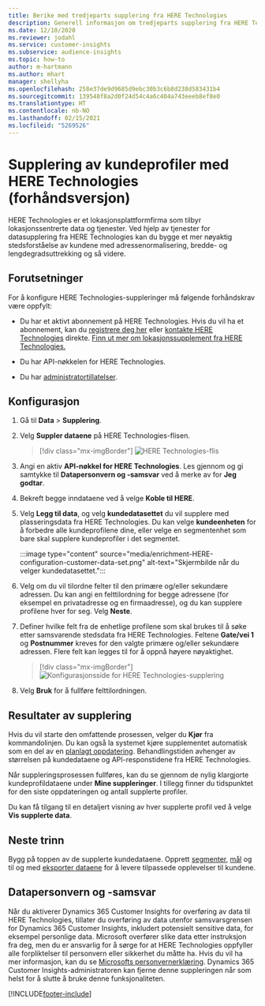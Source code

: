 ```yaml
---
title: Berike med tredjeparts supplering fra HERE Technologies
description: Generell informasjon om tredjeparts supplering fra HERE Technologies.
ms.date: 12/10/2020
ms.reviewer: jodahl
ms.service: customer-insights
ms.subservice: audience-insights
ms.topic: how-to
author: m-hartmann
ms.author: mhart
manager: shellyha
ms.openlocfilehash: 258e37de9d9685d9ebc30b3c6b8d238d583431b4
ms.sourcegitcommit: 139548f8a2d0f24d54c4a6c404a743eeeb8ef8e0
ms.translationtype: HT
ms.contentlocale: nb-NO
ms.lasthandoff: 02/15/2021
ms.locfileid: "5269526"
---
```

# <a name="enrichment-of-customer-profiles-with-here-technologies-preview"></a>Supplering av kundeprofiler med HERE Technologies (forhåndsversjon)

HERE Technologies er et lokasjonsplattformfirma som tilbyr lokasjonssentrerte data og tjenester. Ved hjelp av tjenester for datasupplering fra HERE Technologies kan du bygge et mer nøyaktig stedsforståelse av kundene med adressenormalisering, bredde- og lengdegradsuttrekking og så videre.

## <a name="prerequisites"></a>Forutsetninger

For å konfigure HERE Technologies-suppleringer må følgende forhåndskrav være oppfylt:

- Du har et aktivt abonnement på HERE Technologies. Hvis du vil ha et abonnement, kan du [registrere deg her](https://developer.here.com/sign-up?utm_medium=referral&utm_source=Microsoft-Dynamics-CI&create=Freemium-Basic) eller [kontakte HERE Technologies](https://developer.here.com/help?utm_medium=referral&utm_source=Microsoft-Dynamics-CI#how-can-we-help-you) direkte. [Finn ut mer om lokasjonssupplement fra HERE Technologies.](https://developer.here.com/location-enrichment?cid=Dev-MicrosoftDynamics-DB-0-Dev-&utm_source=MicrosoftDynamics&utm_medium=referral&utm_campaign=Online_Dev_ReferralMicrosoft)

- Du har API-nøkkelen for HERE Technologies.

- Du har [administratortillatelser](permissions.md#administrator).

## <a name="configuration"></a>Konfigurasjon

1. Gå til **Data** > **Supplering**.

1. Velg **Suppler dataene** på HERE Technologies-flisen.

   > [!div class="mx-imgBorder"]
   > ![HERE Technologies-flis](media/HERE-tile.png "HERE Technologies-flis")

1. Angi en aktiv **API-nøkkel for HERE Technologies**. Les gjennom og gi samtykke til **Datapersonvern og -samsvar** ved å merke av for **Jeg godtar**. 

1. Bekreft begge inndataene ved å velge **Koble til HERE**.

1.  Velg **Legg til data**, og velg **kundedatasettet** du vil supplere med plasseringsdata fra HERE Technologies. Du kan velge **kundeenheten** for å forbedre alle kundeprofilene dine, eller velge en segmentenhet som bare skal supplere kundeprofiler i det segmentet.

    :::image type="content" source="media/enrichment-HERE-configuration-customer-data-set.png" alt-text="Skjermbilde når du velger kundedatasettet.":::

1. Velg om du vil tilordne felter til den primære og/eller sekundære adressen. Du kan angi en felttilordning for begge adressene (for eksempel en privatadresse og en firmaadresse), og du kan supplere profilene hver for seg. Velg **Neste**.

1. Definer hvilke felt fra de enhetlige profilene som skal brukes til å søke etter samsvarende stedsdata fra HERE Technologies. Feltene **Gate/vei 1** og **Postnummer** kreves for den valgte primære og/eller sekundære adressen. Flere felt kan legges til for å oppnå høyere nøyaktighet.

   > [!div class="mx-imgBorder"]
   > ![Konfigurasjonsside for HERE Technologies-supplering](media/enrichment-HERE-configuration.png "Konfigurasjonsside for HERE Technologies-supplering")

1. Velg **Bruk** for å fullføre felttilordningen.

## <a name="enrichment-results"></a>Resultater av supplering

Hvis du vil starte den omfattende prosessen, velger du **Kjør** fra kommandolinjen. Du kan også la systemet kjøre supplementet automatisk som en del av en [planlagt oppdatering](system.md#schedule-tab). Behandlingstiden avhenger av størrelsen på kundedataene og API-responstidene fra HERE Technologies.

Når suppleringsprosessen fullføres, kan du se gjennom de nylig klargjorte kundeprofildataene under **Mine suppleringer**. I tillegg finner du tidspunktet for den siste oppdateringen og antall supplerte profiler.

Du kan få tilgang til en detaljert visning av hver supplerte profil ved å velge **Vis supplerte data**.

## <a name="next-steps"></a>Neste trinn

Bygg på toppen av de supplerte kundedataene. Opprett [segmenter](segments.md), [mål](measures.md) og til og med [eksporter dataene](export-destinations.md) for å levere tilpassede opplevelser til kundene.

## <a name="data-privacy-and-compliance"></a>Datapersonvern og -samsvar

Når du aktiverer Dynamics 365 Customer Insights for overføring av data til HERE Technologies, tillater du overføring av data utenfor samsvarsgrensen for Dynamics 365 Customer Insights, inkludert potensielt sensitive data, for eksempel personlige data. Microsoft overfører slike data etter instruksjon fra deg, men du er ansvarlig for å sørge for at HERE Technologies oppfyller alle forpliktelser til personvern eller sikkerhet du måtte ha. Hvis du vil ha mer informasjon, kan du se [Microsofts personvernerklæring](https://go.microsoft.com/fwlink/?linkid=396732).
Dynamics 365 Customer Insights-administratoren kan fjerne denne suppleringen når som helst for å slutte å bruke denne funksjonaliteten.


[!INCLUDE[footer-include](../includes/footer-banner.md)]